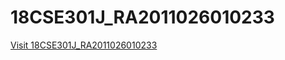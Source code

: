 # 18CSE301J_RA2011026010233
<a href="https://kishorekhan2003.github.io/18CSE301J_RA2011026010233/">Visit 18CSE301J_RA2011026010233 </a>

